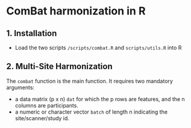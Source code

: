 # ComBat harmonization in R

## 1. Installation

- Load the two scripts `/scripts/combat.R` and `scripts/utils.R` into R

## 2. Multi-Site Harmonization

The  `combat` function is the main function. It requires two mandatory arguments:
- a data matrix (p x n) `dat` for which the p rows are features, and the n columns are participants. 
- a numeric or character vector `batch` of length n indicating the site/scanner/study id. 








